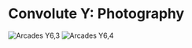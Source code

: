 # Convolute Y: Photography

![Arcades Y6,3](https://user-images.githubusercontent.com/36647441/146192531-0b25065b-4729-42a6-8244-9d99ba699c24.jpeg)
![Arcades Y6,4](https://user-images.githubusercontent.com/36647441/146057664-c030881c-99cf-4c36-adef-60c89d45f196.jpeg)

